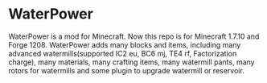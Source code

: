 WaterPower
==========

WaterPower is a mod for Minecraft. Now this repo is for Minecraft 1.7.10 and Forge 1208.
WaterPower adds many blocks and items, including many advanced watermills(supported IC2 eu, BC6 mj, TE4 rf, Factorization charge),
  many materials, many crafting items, many watermill pants, many rotors for watermills and some plugin to upgrade watermill or reservoir.
